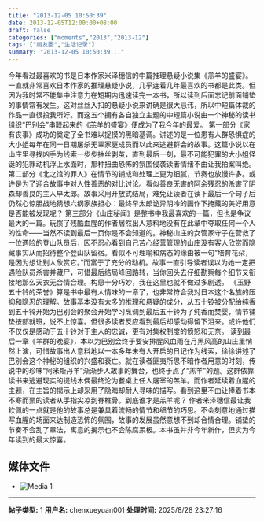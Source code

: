 ```yaml
---
title: "2013-12-05 10:50:39"
date: 2013-12-05T12:00:00+08:00
draft: false
categories: ["moments","2013","2013-12"]
tags: ["朋友圈","生活记录"]
summary: "2013-12-05 10:50:39..."
---
```


今年看过最喜欢的书是日本作家米泽穗信的中篇推理悬疑小说集《羔羊的盛宴》。一直就非常喜欢日本作家的推理悬疑小说，几乎连着几年最喜欢的书都是此类。但因为我时常不能集中注意力在短期内迅速读完一本书，所以读到后面忘记前面铺垫的事情常有发生。这对丝丝入扣的悬疑小说来讲确是很大忌讳，所以中短篇体裁的作品一直很投我所好。而这五个拥有各自独立主题的中短篇小说由一个神秘的读书组织“巴别会”串联起来的《羔羊的盛宴》便成为了我今年的最爱。
第一部分《家有丧事》成功的奠定了全书难以捉摸的黑暗基调。讲述的是一位患有人群恐惧症的大小姐每年在同一日期屠杀无辜家庭成员而以此来逃避群会的故事。这篇小说以在山庄里寻找凶手为线索一步步抽丝剥茧，直到最后一刻，最不可能犯罪的大小姐怪诞的犯罪动机浮上水面时，那种扭曲恐怖的氛围侵袭读者情绪不由让我拍案叫绝。
第二部分《北之馆的罪人》在情节的铺成和处理上更为细腻，节奏也放慢许多。或许是为了迎合故事中对人性善恶的对比讨论。看似善良无害的阿余残忍的杀害了阴森却善良的主人早太郎。故事采用开放式结局，难免让读者在读下最后一个句子后仍然心惊胆战地猜想六纲家族担心：最终早太郎诡异阴冷的画作下掩藏的美好用意是否能被发现呢？
第三部分《山庄秘闻》是整书中我最喜欢的一篇，但也是争议最大的一篇。玩惯了残酷血腥的作者居然出人意料地没有在此章中夺取任何一个人的性命——当然不读到最后一页你是不会知道的。神秘山庄的女管家守子在营救了一位遇险的登山队员后，因不忍心看到自己苦心经营管理的山庄没有客人欣赏而隐藏事实从而招待整个登山队留宿。看似不可理喻和病态的缘由被一句“培育花朵，是因为想让别人欣赏它。”而富于了充分的动机。故事一直引导读者误以为她一定把遇险队员杀害并藏尸，可惜最后结局峰回路转，当你回头去仔细勘察每个细节又衔接地那么天衣无合情合理。构思十分巧妙，我在这里也就不做过多剧透。
《玉野五十铃的荣誉》算是书中最有人情味的一章了，也非常符合我对日本这个名族的压抑和隐忍的理解。故事基本没有太多的推理和悬疑的成分，从五十铃被分配给纯香到五十铃开始为巴别会的聚会开始学习烹调到最后五十铃为了纯香而焚婴，情节铺垫按部就班，说不上惊喜。但很多读者反应看到最后却感动得留下泪来。或许他们不仅仅是感动于五十铃对于主人的忠诚，更有对集权制度的愤怒和无奈。
读到最后一章《羊群的晚宴》，本以为巴别会终于要安排腥风血雨在月黑风高的山庄里悄然上演，可惜故事出人意料地以一本多年未有人开启的日记作为线索，徐徐讲述了巴别会这个神秘的组织的兴盛和衰亡。就在读者匪夷所思不暗作者用意的时刻，传说中的珍味“阿米斯丹羊”渐渐步人故事的舞台，也终于点了“羔羊”的题。这群依靠读书来逃避现实的提线木偶最终沦为餐桌上任人屠宰的羔羊。而作者延续着血腥的主题，在主旨的揭示上却采用了隐晦却耐人寻味的描写。看到这里不由让捧着书本不寒而栗的读者从手指尖凉到脊椎骨。到底谁才是羔羊呢？
作者米泽穗信最让我钦佩的一点就是他的故事总是兼具着流畅的情节和细节的巧思。不会刻意地通过描写血腥的场面来达制造恐怖的氛围，故事的发展虽然意想不到却合情合理。铺垫的节奏不会乱了章法，寓意的揭示也不会陈腐呆板。本书虽并非今年新作，但实为今年读到的最大惊喜。

## 媒体文件

- ![Media 1](/Moments/photos/2013-12-05/201312051050390.jpg)

---

**帖子类型:** 1
**用户名:** chenxueyuan001
**处理时间:** 2025/8/28 23:27:16